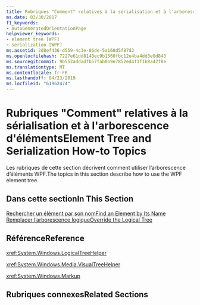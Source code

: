 ```yaml
---
title: Rubriques "Comment" relatives à la sérialisation et à l'arborescence d'éléments
ms.date: 03/30/2017
f1_keywords:
- AutoGeneratedOrientationPage
helpviewer_keywords:
- element tree [WPF]
- serialization [WPF]
ms.assetid: 2d8ef436-d559-4c3e-86de-5a160d5f87d2
ms.openlocfilehash: 7227e61dd8140ec9b1560fbc12e4ba4dd3e0d843
ms.sourcegitcommit: 9b552addadfb57fab0b9e7852ed4f1f1b8a42f8e
ms.translationtype: MT
ms.contentlocale: fr-FR
ms.lasthandoff: 04/23/2019
ms.locfileid: "61962474"
---
```

# <a name="element-tree-and-serialization-how-to-topics"></a><span data-ttu-id="5dd20-102">Rubriques "Comment" relatives à la sérialisation et à l'arborescence d'éléments</span><span class="sxs-lookup"><span data-stu-id="5dd20-102">Element Tree and Serialization How-to Topics</span></span>
<span data-ttu-id="5dd20-103">Les rubriques de cette section décrivent comment utiliser l’arborescence d’éléments WPF.</span><span class="sxs-lookup"><span data-stu-id="5dd20-103">The topics in this section describe how to use the WPF element tree.</span></span>  
  
## <a name="in-this-section"></a><span data-ttu-id="5dd20-104">Dans cette section</span><span class="sxs-lookup"><span data-stu-id="5dd20-104">In This Section</span></span>  
 [<span data-ttu-id="5dd20-105">Rechercher un élément par son nom</span><span class="sxs-lookup"><span data-stu-id="5dd20-105">Find an Element by Its Name</span></span>](how-to-find-an-element-by-its-name.md)  
 [<span data-ttu-id="5dd20-106">Remplacer l’arborescence logique</span><span class="sxs-lookup"><span data-stu-id="5dd20-106">Override the Logical Tree</span></span>](how-to-override-the-logical-tree.md)  
  
## <a name="reference"></a><span data-ttu-id="5dd20-107">Référence</span><span class="sxs-lookup"><span data-stu-id="5dd20-107">Reference</span></span>  
 <xref:System.Windows.LogicalTreeHelper>  
  
 <xref:System.Windows.Media.VisualTreeHelper>  
  
 <xref:System.Windows.Markup>  
  
## <a name="related-sections"></a><span data-ttu-id="5dd20-108">Rubriques connexes</span><span class="sxs-lookup"><span data-stu-id="5dd20-108">Related Sections</span></span>
